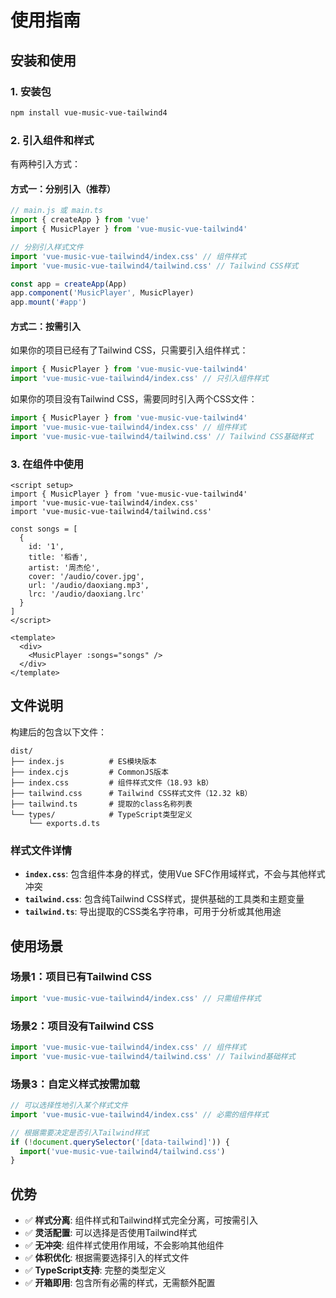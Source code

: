 # 使用指南

## 安装和使用

### 1. 安装包

```bash
npm install vue-music-vue-tailwind4
```

### 2. 引入组件和样式

有两种引入方式：

#### 方式一：分别引入（推荐）

```javascript
// main.js 或 main.ts
import { createApp } from 'vue'
import { MusicPlayer } from 'vue-music-vue-tailwind4'

// 分别引入样式文件
import 'vue-music-vue-tailwind4/index.css' // 组件样式
import 'vue-music-vue-tailwind4/tailwind.css' // Tailwind CSS样式

const app = createApp(App)
app.component('MusicPlayer', MusicPlayer)
app.mount('#app')
```

#### 方式二：按需引入

如果你的项目已经有了Tailwind CSS，只需要引入组件样式：

```javascript
import { MusicPlayer } from 'vue-music-vue-tailwind4'
import 'vue-music-vue-tailwind4/index.css' // 只引入组件样式
```

如果你的项目没有Tailwind CSS，需要同时引入两个CSS文件：

```javascript
import { MusicPlayer } from 'vue-music-vue-tailwind4'
import 'vue-music-vue-tailwind4/index.css' // 组件样式
import 'vue-music-vue-tailwind4/tailwind.css' // Tailwind CSS基础样式
```

### 3. 在组件中使用

```vue
<script setup>
import { MusicPlayer } from 'vue-music-vue-tailwind4'
import 'vue-music-vue-tailwind4/index.css'
import 'vue-music-vue-tailwind4/tailwind.css'

const songs = [
  {
    id: '1',
    title: '稻香',
    artist: '周杰伦',
    cover: '/audio/cover.jpg',
    url: '/audio/daoxiang.mp3',
    lrc: '/audio/daoxiang.lrc'
  }
]
</script>

<template>
  <div>
    <MusicPlayer :songs="songs" />
  </div>
</template>
```

## 文件说明

构建后的包含以下文件：

```
dist/
├── index.js          # ES模块版本
├── index.cjs         # CommonJS版本
├── index.css         # 组件样式文件（18.93 kB）
├── tailwind.css      # Tailwind CSS样式文件（12.32 kB）
├── tailwind.ts       # 提取的class名称列表
└── types/            # TypeScript类型定义
    └── exports.d.ts
```

### 样式文件详情

- **`index.css`**: 包含组件本身的样式，使用Vue SFC作用域样式，不会与其他样式冲突
- **`tailwind.css`**: 包含纯Tailwind CSS样式，提供基础的工具类和主题变量
- **`tailwind.ts`**: 导出提取的CSS类名字符串，可用于分析或其他用途

## 使用场景

### 场景1：项目已有Tailwind CSS
```javascript
import 'vue-music-vue-tailwind4/index.css' // 只需组件样式
```

### 场景2：项目没有Tailwind CSS
```javascript
import 'vue-music-vue-tailwind4/index.css' // 组件样式
import 'vue-music-vue-tailwind4/tailwind.css' // Tailwind基础样式
```

### 场景3：自定义样式按需加载
```javascript
// 可以选择性地引入某个样式文件
import 'vue-music-vue-tailwind4/index.css' // 必需的组件样式

// 根据需要决定是否引入Tailwind样式
if (!document.querySelector('[data-tailwind]')) {
  import('vue-music-vue-tailwind4/tailwind.css')
}
```

## 优势

- ✅ **样式分离**: 组件样式和Tailwind样式完全分离，可按需引入
- ✅ **灵活配置**: 可以选择是否使用Tailwind样式
- ✅ **无冲突**: 组件样式使用作用域，不会影响其他组件
- ✅ **体积优化**: 根据需要选择引入的样式文件
- ✅ **TypeScript支持**: 完整的类型定义
- ✅ **开箱即用**: 包含所有必需的样式，无需额外配置

